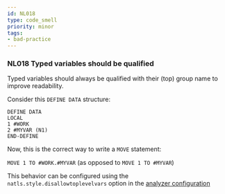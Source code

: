```yaml
---
id: NL018
type: code_smell
priority: minor
tags:
- bad-practice 
---
```


### NL018 Typed variables should be qualified
Typed variables should always be qualified with their (top) group name to improve readability.

Consider this `DEFINE DATA` structure:

```natural
DEFINE DATA
LOCAL
1 #WORK
2 #MYVAR (N1)
END-DEFINE
```

Now, this is the correct way to write a `MOVE` statement:

`MOVE 1 TO #WORK.#MYVAR` (as opposed to `MOVE 1 TO #MYVAR`)

This behavior can be configured using the `natls.style.disallowtoplevelvars` option in the [analyzer configuration](/docs/analyzer-config.md)
